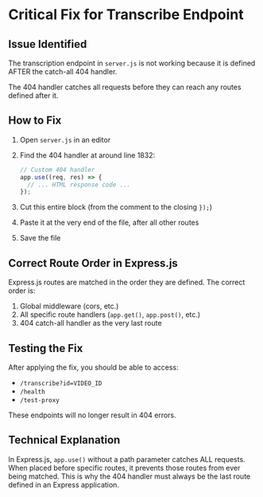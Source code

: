 # Critical Fix for Transcribe Endpoint

## Issue Identified

The transcription endpoint in `server.js` is not working because it is defined AFTER the catch-all 404 handler. 

The 404 handler catches all requests before they can reach any routes defined after it.

## How to Fix

1. Open `server.js` in an editor
2. Find the 404 handler at around line 1832:
   ```javascript
   // Custom 404 handler
   app.use((req, res) => {
     // ... HTML response code ...
   });
   ```

3. Cut this entire block (from the comment to the closing `});`)

4. Paste it at the very end of the file, after all other routes

5. Save the file

## Correct Route Order in Express.js

Express.js routes are matched in the order they are defined. The correct order is:

1. Global middleware (cors, etc.)
2. All specific route handlers (`app.get()`, `app.post()`, etc.)
3. 404 catch-all handler as the very last route

## Testing the Fix

After applying the fix, you should be able to access:
- `/transcribe?id=VIDEO_ID` 
- `/health`
- `/test-proxy` 

These endpoints will no longer result in 404 errors.

## Technical Explanation

In Express.js, `app.use()` without a path parameter catches ALL requests. When placed before specific routes, it prevents those routes from ever being matched. This is why the 404 handler must always be the last route defined in an Express application. 